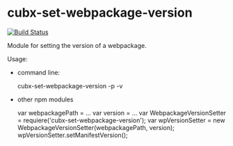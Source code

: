 # cubx-set-webpackage-version

[![Build Status](https://travis-ci.org/cubbles/cubx-set-webpackage-version.svg?branch=master)](https://travis-ci.org/cubbles/cubx-set-webpackage-version)

Module for setting the version of a webpackage.

Usage: 
* command line: 


    cubx-set-webpackage-version -p <webpackagPath> -v <version>

*  other npm modules


    var webpackagePath = ...
    var version = ...
    var WebpackageVersionSetter = requiere('cubx-set-webpackage-version');
    var wpVersionSetter = new WebpackageVersionSetter(webpackagePath, version);
    wpVersionSetter.setManifestVersion();
 
